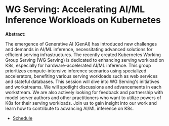 # WG Serving: Accelerating AI/ML Inference Workloads on Kubernetes

**Abstract:**

The emergence of Generative AI (GenAI) has introduced new challenges and demands in AI/ML inference, necessitating advanced solutions for efficient serving infrastructures. The recently created Kubernetes Working Group Serving (WG Serving) is dedicated to enhancing serving workload on K8s, especially for hardware-accelerated AI/ML inference. This group prioritizes compute-intensive inference scenarios using specialized accelerators, benefiting various serving workloads such as web services and stateful databases. This session will dive into WG Serving's initiatives and workstreams. We will spotlight discussions and advancements in each workstream. We are also actively looking for feedback and partnership with model server authors and other practitioners who want to utilize powers of K8s for their serving workloads. Join us to gain insight into our work and learn how to contribute to advancing AI/ML inference on K8s. 

* [Schedule](https://sched.co/1hoy0)
